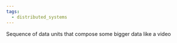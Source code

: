 ```yaml
---
tags:
  - distributed_systems
---
```

Sequence of data units that compose some bigger data like a video